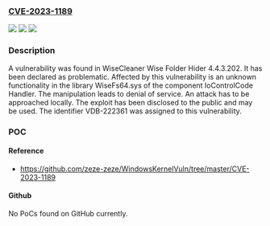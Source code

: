 ### [CVE-2023-1189](https://cve.mitre.org/cgi-bin/cvename.cgi?name=CVE-2023-1189)
![](https://img.shields.io/static/v1?label=Product&message=Wise%20Folder%20Hider&color=blue)
![](https://img.shields.io/static/v1?label=Version&message=%3D%204.4.3.202%20&color=brighgreen)
![](https://img.shields.io/static/v1?label=Vulnerability&message=CWE-404%20Denial%20of%20Service&color=brighgreen)

### Description

A vulnerability was found in WiseCleaner Wise Folder Hider 4.4.3.202. It has been declared as problematic. Affected by this vulnerability is an unknown functionality in the library WiseFs64.sys of the component IoControlCode Handler. The manipulation leads to denial of service. An attack has to be approached locally. The exploit has been disclosed to the public and may be used. The identifier VDB-222361 was assigned to this vulnerability.

### POC

#### Reference
- https://github.com/zeze-zeze/WindowsKernelVuln/tree/master/CVE-2023-1189

#### Github
No PoCs found on GitHub currently.

